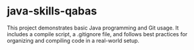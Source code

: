 # java-skills-qabas

This project demonstrates basic Java programming and Git usage. It includes a compile script, a .gitignore file, and follows best practices for organizing and compiling code in a real-world setup.
